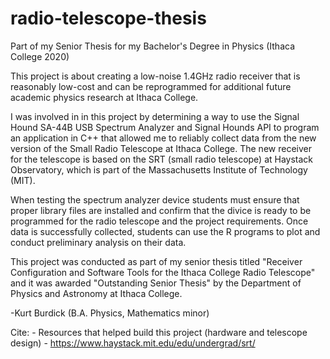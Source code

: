 # radio-telescope-thesis
Part of my Senior Thesis for my Bachelor's Degree in Physics (Ithaca College 2020)

This project is about creating a low-noise 1.4GHz radio receiver that is reasonably low-cost and can be reprogrammed for additional future academic physics research at Ithaca College. 

I was involved in in this project by determining a way to use the Signal Hound SA-44B USB Spectrum Analyzer and Signal Hounds API to program an application in C++ that allowed me to reliably collect data from the new version of the Small Radio Telescope at Ithaca College. The new receiver for the telescope is based on the SRT (small radio telescope) at Haystack Observatory, which is part of the Massachusetts Institute of Technology (MIT).  

When testing the spectrum analyzer device students must ensure that proper library files are installed and confirm that the divice is ready to be programmed for the radio telescope and the project requirements. Once data is successfully collected, students can use the R programs to plot and conduct preliminary analysis on their data.

This project was conducted as part of my senior thesis titled "Receiver Configuration and Software Tools for the Ithaca College Radio Telescope" and it was awarded "Outstanding Senior Thesis" by the Department of Physics and Astronomy at Ithaca College.

-Kurt Burdick (B.A. Physics, Mathematics minor)

Cite: 
      - Resources that helped build this project (hardware and telescope design)
      - https://www.haystack.mit.edu/edu/undergrad/srt/
